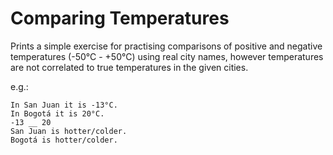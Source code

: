 # Comparing Temperatures

Prints a simple exercise for practising comparisons of positive and negative temperatures (-50°C - +50°C) using real city names, however temperatures are not correlated to true temperatures in the given cities.

e.g.:


```
In San Juan it is -13°C.
In Bogotá it is 20°C.
-13 __ 20
San Juan is hotter/colder.
Bogotá is hotter/colder.
```